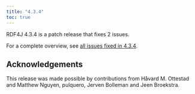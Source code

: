 ```yaml
---
title: "4.3.4"
toc: true
---
```

RDF4J 4.3.4 is a patch release that fixes 2 issues.

For a complete overview, see [all issues fixed in 4.3.4](https://github.com/eclipse/rdf4j/milestone/97?closed=1).

## Acknowledgements

This release was made possible by contributions from Håvard M. Ottestad and Matthew Nguyen, pulquero, Jerven Bolleman and Jeen Broekstra.
  
